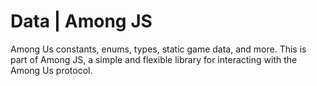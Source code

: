 # Data | Among JS

Among Us constants, enums, types, static game data, and more. This is part of Among JS, a simple and flexible library for interacting with the Among Us protocol.